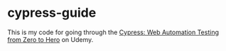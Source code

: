 # cypress-guide

This is my code for going through the [Cypress: Web Automation Testing from Zero to Hero](https://www.udemy.com/course/cypress-web-automation-testing-from-zero-to-hero/) on Udemy.
